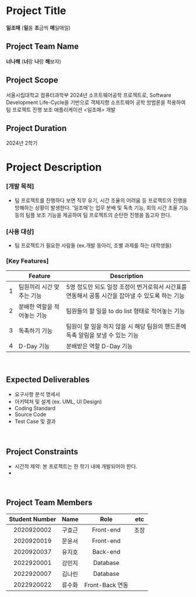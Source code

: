 # Project Title
<b>일조매</b> (<b>일</b>을 <b>조</b>금씩 <b>매</b>일매일)
<br>

## Project Team Name
<b>너나해</b> (<b>너</b>랑 <b>나</b>랑 <b>해</b>보자)
<br>

## Project Scope
서울시립대학교 컴퓨터과학부 2024년 소프트웨어공학 프로젝트로, Software Development Life-Cycle을 기반으로 객체지향 소프트웨어 공학 방법론을 적용하여 팀 프로젝트 진행 보조 애플리케이션 <일조매> 개발
<br>

## Project Duration
2024년 2학기
<br>

# Project Description
### [개발 목적]
- 팀 프로젝트를 진행하다 보면 직무 유기, 시간 조율의 어려움 등 프로젝트의 진행을 방해하는 상황이 발생한다. '일조매'는 업무 분배 및 독촉 기능, 회의 시간 조율 기능 등의 팀플 보조 기능을 제공하여 팀 프로젝트의 순탄한 진행을 돕고자 한다.

### [사용 대상]
- 팀 프로젝트가 필요한 사람들 (ex.개발 동아리, 조별 과제를 하는 대학생들)

### [Key Features]
|  | Feature | Description |
|-|------|--------------|
|1| 팀원끼리 시간 맞추는 기능 | 5명 정도만 되도 일정 조정이 번거로워서 시간표를 연동해서 공통 시간을 잡아낼 수 있도록 하는 기능|
|2| 분배한 역할을 적어놓는 기능 | 팀원들의 할 일을 to do list 형태로 적어놓는 기능 |
|3| 독촉하기 기능 | 팀원이 할 일을 하지 않을 시 해당 팀원의 핸드폰에 독촉 알림을 보낼 수 있는 기능 |
|4| D-Day 기능 | 분배받은 역할 D-Day 기능 |
<br>

## Expected Deliverables
- 요구사항 분석 명세서
- 아키텍쳐 및 설계 (ex. UML, UI Design)
- Coding Standard
- Source Code
- Test Case 및 결과
<br>

## Project Constraints
- 시간적 제약: 본 프로젝트는 한 학기 내에 개발되어야 한다.
- 
<br>

## Project Team Members
| Student Number | Name | Role | etc |
|:--------------:|------|:----:|------|
| 2020920002 | 구효근 | Front-end | 조장 |
| 2020920019 | 문윤서 | Front-end | |
| 2020920037 | 유지호 | Back-end | |
| 2022920001 | 강민지 | Database | |
| 2022920007 | 김나린 | Database | |
| 2022920022 | 류수화 | Front-Back 연동 | |
